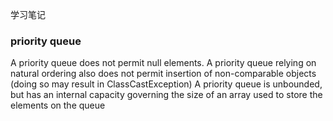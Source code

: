 学习笔记

### priority queue
A priority queue does not permit null elements. A priority queue relying on natural ordering also does not permit insertion of non-comparable objects (doing so may result in ClassCastException)
A priority queue is unbounded, but has an internal capacity governing the size of an array used to store the elements on the queue
